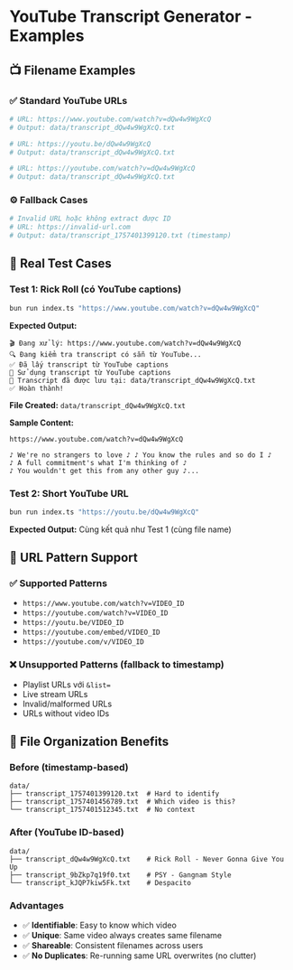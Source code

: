 # YouTube Transcript Generator - Examples

## 📺 **Filename Examples**

### ✅ **Standard YouTube URLs**
```bash
# URL: https://www.youtube.com/watch?v=dQw4w9WgXcQ
# Output: data/transcript_dQw4w9WgXcQ.txt

# URL: https://youtu.be/dQw4w9WgXcQ  
# Output: data/transcript_dQw4w9WgXcQ.txt

# URL: https://youtube.com/watch?v=dQw4w9WgXcQ
# Output: data/transcript_dQw4w9WgXcQ.txt
```

### ⚙️ **Fallback Cases**
```bash
# Invalid URL hoặc không extract được ID
# URL: https://invalid-url.com
# Output: data/transcript_1757401399120.txt (timestamp)
```

## 🎯 **Real Test Cases**

### **Test 1: Rick Roll (có YouTube captions)**
```bash
bun run index.ts "https://www.youtube.com/watch?v=dQw4w9WgXcQ"
```

**Expected Output:**
```
🎬 Đang xử lý: https://www.youtube.com/watch?v=dQw4w9WgXcQ
🔍 Đang kiểm tra transcript có sẵn từ YouTube...
✅ Đã lấy transcript từ YouTube captions
🎯 Sử dụng transcript từ YouTube captions
📝 Transcript đã được lưu tại: data/transcript_dQw4w9WgXcQ.txt
✅ Hoàn thành!
```

**File Created:** `data/transcript_dQw4w9WgXcQ.txt`

**Sample Content:**
```
https://www.youtube.com/watch?v=dQw4w9WgXcQ

♪ We're no strangers to love ♪ ♪ You know the rules and so do I ♪ 
♪ A full commitment's what I'm thinking of ♪ 
♪ You wouldn't get this from any other guy ♪...
```

### **Test 2: Short YouTube URL**
```bash  
bun run index.ts "https://youtu.be/dQw4w9WgXcQ"
```

**Expected Output:** Cùng kết quả như Test 1 (cùng file name)

## 🔗 **URL Pattern Support**

### ✅ **Supported Patterns**
- `https://www.youtube.com/watch?v=VIDEO_ID`
- `https://youtube.com/watch?v=VIDEO_ID`
- `https://youtu.be/VIDEO_ID`
- `https://youtube.com/embed/VIDEO_ID`
- `https://youtube.com/v/VIDEO_ID`

### ❌ **Unsupported Patterns** (fallback to timestamp)
- Playlist URLs với `&list=`
- Live stream URLs
- Invalid/malformed URLs
- URLs without video IDs

## 🎨 **File Organization Benefits**

### **Before (timestamp-based)**
```
data/
├── transcript_1757401399120.txt  # Hard to identify
├── transcript_1757401456789.txt  # Which video is this?
└── transcript_1757401512345.txt  # No context
```

### **After (YouTube ID-based)**
```
data/
├── transcript_dQw4w9WgXcQ.txt    # Rick Roll - Never Gonna Give You Up
├── transcript_9bZkp7q19f0.txt    # PSY - Gangnam Style
└── transcript_kJQP7kiw5Fk.txt    # Despacito
```

### **Advantages**
- ✅ **Identifiable**: Easy to know which video
- ✅ **Unique**: Same video always creates same filename
- ✅ **Shareable**: Consistent filenames across users
- ✅ **No Duplicates**: Re-running same URL overwrites (no clutter)
